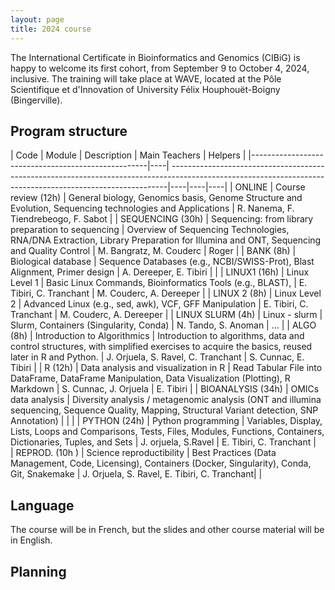 ```yaml
---
layout: page
title: 2024 course
---
```


The International Certificate in Bioinformatics and Genomics (CIBiG) is happy to welcome its first cohort, from September 9 to October 4, 2024, inclusive.
The training will take place at WAVE, located at the Pôle Scientifique et d'Innovation of University Félix Houphouët-Boigny (Bingerville).


## Program structure

| Code | Module                                             | Description                                                                                                                                               | Main Teachers | Helpers |
|----------------------------------------------------|----| -----------------------------------------------------------------------------------------------------------------------------------------------------------|----|----|----|
| ONLINE | Course review (12h)                                    | General biology, Genomics basis, Genome Structure and Evolution, Sequencing technologies and Applications | R. Nanema, F. Tiendrebeogo, F. Sabot |
|  SEQUENCING (30h) | Sequencing: from library preparation to sequencing | Overview of Sequencing Technologies, RNA/DNA Extraction, Library Preparation for Illumina and ONT, Sequencing and Quality Control                         | M. Bangratz, M. Couderc | Roger |
| BANK (8h) | Biological database                                 | Sequence Databases (e.g., NCBI/SWISS-Prot), Blast Alignment, Primer design                                                                                | A. Dereeper, E. Tibiri | |
| LINUX1 (16h)      | Linux Level 1  | Basic Linux Commands,  Bioinformatics Tools (e.g., BLAST), | E. Tibiri, C. Tranchant | M. Couderc, A. Dereeper |
| LINUX 2 (8h)     |  Linux Level 2                                       | Advanced Linux (e.g., sed, awk), VCF, GFF Manipulation | E. Tibiri, C. Tranchant | M. Couderc, A. Dereeper |
| LINUX SLURM (4h) | Linux - slurm                                      | Slurm, Containers (Singularity, Conda) | N. Tando, S. Anoman | ... |
 | ALGO (8h)         | Introduction to Algorithmics                      | 	Introduction to algorithms, data and control structures, with simplified exercises to acquire the basics, reused later in R and Python. | J. Orjuela, S. Ravel, C. Tranchant | S. Cunnac, E. Tibiri |
| R  (12h)            | Data analysis and visualization in R             | Read Tabular File into DataFrame, DataFrame Manipulation, Data Visualization (Plotting), R Markdown                                                        | S. Cunnac, J. Orjuela | E. Tibiri |
| BIOANALYSIS (34h)  | OMICs data analysis                             | Diversity analysis / metagenomic analysis (ONT and illumina sequencing, Sequence Quality, Mapping, Structural Variant detection, SNP Annotation)          |  | |
|  PYTHON (24h)  | Python programming                                | Variables, Display, Lists, Loops and Comparisons, Tests, Files, Modules, Functions, Containers, Dictionaries, Tuples, and Sets  | J. orjuela, S.Ravel | E. Tibiri, C. Tranchant |                                                                                      
| REPROD. (10h ) | Science reproductibility                           | Best Practices (Data Management, Code, Licensing), Containers (Docker, Singularity), Conda, Git, Snakemake                                                | J. Orjuela, S. Ravel, E. Tibiri, C. Tranchant| |

## Language

The course will be in French, but the slides and other course material will be in English.

## Planning
